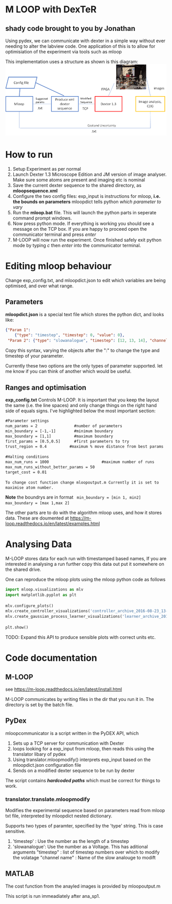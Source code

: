 # M LOOP with DexTeR
## shady code brought to you by Jonathan 

Using pydex, we can communicate with dexter in a simple way without ever needing to alter the labview code. One application of this is to allow for optimisiation of the experiment via tools such as mloop 

This implementation uses a structure as shown is this diagram:
![mloopflow](docs\mloopflow.png)
# How to run

1. Setup Experiment as per normal
2. Launch Dexter 1.3 Microscope Edition and JM version of image analyser. Make sure some atoms are present and imaging etc is nominal
3. Save the current dexter sequence to the shared directory, as **mloopsequence.xml** 
4. Configure the two config files: exp_input is instructions for mloop, **i.e. the bounds on parameters** mloopdict tells python *which parameter to vary*
5. Run the **mloop.bat** file. This will launch the python parts in seperate command prompt windows.
6. Now press python mode. If everything is working you should see a message on the TCP box. If you are happy to proceed open the communicator terminal and press *enter* 
7. M-LOOP will now run the experiment. Once finished safely exit python mode by typing *c* then *enter* into the communicator terminal.



# Editing mloop behaviour

Change exp_config.txt, and mloopdict.json to edit which variables are being optimised, and over what range. 
## Parameters
**mloopdict.json** is a special text file which stores the python dict, and looks like:

```json
{"Param 1": 
    {"type": "timestep", "timestep": 0, "value": 0},
 "Param 2": {"type": "slowanalogue", "timestep": [12, 13, 14], "channelname": "E/W shims (X)", "value": 0}}
 ```
Copy this syntax, varying the objects after the ":" to change the type and timestep of your parameter.

Currently these two options are the only types of parameter supported. let me know if you can think of another which would be useful. 

## Ranges and optimisation
**exp_config.txt** Controls M-LOOP. It is important that you keep the layout the same (i.e. the line spaces) and only change things on the right hand side of equals signs. I've highlighted below the most important section:

```
#Parameter settings
num_params = 2                #number of parameters
min_boundary = [-1,-1]        #minimum boundary
max_boundary = [1,1]          #maximum boundary
first_params = [0.5,0.5]      #first parameters to try
trust_region = 0.4         	#maximum % move distance from best params

#Halting conditions
max_num_runs = 1000                       #maximum number of runs
max_num_runs_without_better_params = 50  
target_cost = 0.01           

To change cost function change mloopoutput.m Currently it is set to maximise atom number. 
```
**Note** the boundrys are in format ``` min_boundary = [min 1, min2] max_boundary = [max 1,max 2]```

The other parts are to do with the algorithm mloop uses, and how it stores data. These are doumented at https://m-loop.readthedocs.io/en/latest/examples.html

# Analysing Data

M-LOOP stores data for each run with timestamped based names, If you are interested in analysing a run further copy this data out put it somewhere on the shared drive. 


One can reproduce the mloop plots using the mloop python code as follows
```python
import mloop.visualizations as mlv
import matplotlib.pyplot as plt

mlv.configure_plots()
mlv.create_controller_visualizations('controller_archive_2016-08-23_13-59.mat',file_type='mat')
mlv.create_gaussian_process_learner_visualizations('learner_archive_2016-08-18_12-18.pkl',file_type='pkl')

plt.show()
```

TODO: Expand this API to produce sensible plots with correct units etc.

# Code documentation

## M-LOOP
see https://m-loop.readthedocs.io/en/latest/install.html

M-LOOP communicates by writing files in the dir that you run it in. The directory is set by the batch file. 

## PyDex

mloopcommunicator is a script written in the PyDEX API, which
1. Sets up a TCP server for communication with Dexter
2. loops looking for a exp_input from mloop, then reads this using the translator libary of pydex
3. Using translator.mloopmodify() interprets exp_input based on the mloopdict.json configuration file
4. Sends on a modified dexter sequence to be run by dexter

The script contains ***hardcoded paths*** which must be correct for things to work. 


### translator.translate.mloopmodify
Modifies the experimental sequence based on parameters read from mloop txt file, interpreted by mloopdict nested dictionary. 

Supports two types of paramter, specified by the 'type' string. This is case sensitive. 

1. 'timestep'  : Use the number as the length of a timestep
2. 'slowanalogue': Use the number as a Voltage. This has aditional arguments
            "timestep" : list of timestep numbers over which to modify the volatage
            "channel name" : Name of the slow analouge to modift


## MATLAB 

The cost function from the anayled images is provided by mloopoutput.m 

This script is run immeadiately after ana_sp1. 

